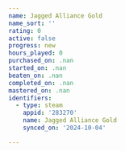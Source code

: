 ```yaml
---
name: Jagged Alliance Gold
name_sort: ''
rating: 0
active: false
progress: new
hours_played: 0
purchased_on: .nan
started_on: .nan
beaten_on: .nan
completed_on: .nan
mastered_on: .nan
identifiers:
  - type: steam
    appid: '283270'
    name: Jagged Alliance Gold
    synced_on: '2024-10-04'

---
```

